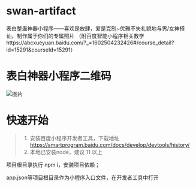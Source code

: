 # swan-artifact

表白整蛊神器小程序——喜欢是放肆，爱是克制~优雅不失礼貌地与男/女神搭讪，制作属于你们的专属照片
（附百度智能小程序相关教学https://abcxueyuan.baidu.com/?_=1602504232426#/course_detail?id=15291&courseId=15291）

# 表白神器小程序二维码
![图片](https://b.bdstatic.com/miniapp/assets/images/artifact/xj.png)

# 快速开始
> 1. 安装百度小程序开发者工具，下载地址 https://smartprogram.baidu.com/docs/develop/devtools/history/
> 2. 本地已安装node，建议 11 以上

项目根目录执行 npm i，安装项目依赖；

app.json等项目根目录作为小程序入口文件，在开发者工具中打开
